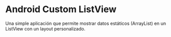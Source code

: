 <h1>Android Custom ListView</h1>

Una simple aplicación que permite mostrar datos estáticos (ArrayList) en un ListView con un layout personalizado.
